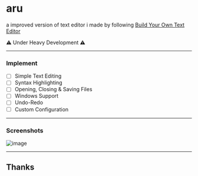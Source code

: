 # aru
a improved version of text editor i made by following [Build Your Own Text Editor](https://viewsourcecode.org/snaptoken/kilo/)

:warning: Under Heavy Development :warning:

---
### Implement
- [ ] Simple Text Editing
- [ ] Syntax Highlighting
- [ ] Opening, Closing & Saving Files
- [ ] Windows Support
- [ ] Undo-Redo
- [ ] Custom Configuration

---
### Screenshots

![image](https://user-images.githubusercontent.com/75035219/189479152-8252e6ac-704f-4f53-bde3-4e2b3944fe9a.png)

---
## Thanks
